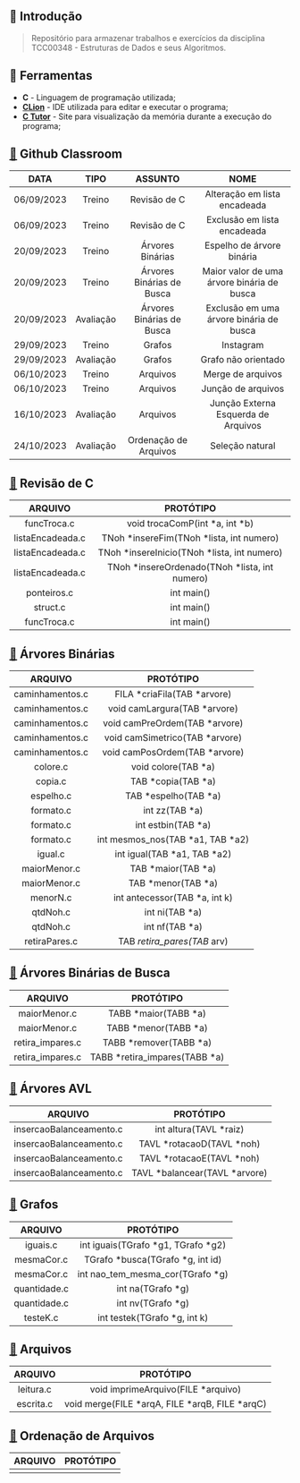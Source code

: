 ## :newspaper: Introdução

> Repositório para armazenar trabalhos e exercícios da disciplina TCC00348 - Estruturas de Dados e seus Algoritmos.
 
## :wrench: Ferramentas

- **C** - Linguagem de programação utilizada;
- [**CLion**](https://www.jetbrains.com/clion/download/#section=windows) - IDE utilizada para editar e executar o programa;
- [**C Tutor**](https://pythontutor.com/c.html#mode=edit) - Site para visualização da memória durante a execução do programa; 

## [:file_folder:](https://github.com/beatrizopdd/UFF_EstruturasDeDados/tree/master/00_GithubClassroom) Github Classroom <br>

|    DATA    |   TIPO    |          ASSUNTO          |                    NOME                    | 
|:----------:|:---------:|:-------------------------:|:------------------------------------------:|
| 06/09/2023 |  Treino   |       Revisão de C        |        Alteração em lista encadeada        |
| 06/09/2023 |  Treino   |       Revisão de C        |        Exclusão em lista encadeada         |
| 20/09/2023 |  Treino   |     Árvores Binárias      |         Espelho de árvore binária          |
| 20/09/2023 |  Treino   | Árvores Binárias de Busca | Maior valor de uma árvore binária de busca |
| 20/09/2023 | Avaliação | Árvores Binárias de Busca |  Exclusão em uma árvore binária de busca   |
| 29/09/2023 |  Treino   |          Grafos           |                 Instagram                  |
| 29/09/2023 | Avaliação |          Grafos           |            Grafo não orientado             |
| 06/10/2023 |  Treino   |         Arquivos          |             Merge de arquivos              |
| 06/10/2023 |  Treino   |         Arquivos          |             Junção de arquivos             |
| 16/10/2023 | Avaliação |         Arquivos          |    Junção Externa Esquerda de Arquivos     |
| 24/10/2023 | Avaliação |   Ordenação de Arquivos   |              Seleção natural               |

## [:file_folder:](https://github.com/beatrizopdd/UFF_EstruturasDeDados/tree/master/01_RevisaoC) Revisão de C

|     ARQUIVO      |                   PROTÓTIPO                   |
|:----------------:|:---------------------------------------------:|
|   funcTroca.c    |        void trocaComP(int *a, int *b)         |
| listaEncadeada.c |   TNoh *insereFim(TNoh *lista, int numero)    |
| listaEncadeada.c |  TNoh *insereInicio(TNoh *lista, int numero)  |
| listaEncadeada.c | TNoh *insereOrdenado(TNoh *lista, int numero) |
|   ponteiros.c    |                  int main()                   |
|     struct.c     |                  int main()                   |
|   funcTroca.c    |                  int main()                   |

## [:file_folder:](https://github.com/beatrizopdd/UFF_EstruturasDeDados/tree/master/02_ArvoresBinarias) Árvores Binárias

|     ARQUIVO     |            PROTÓTIPO             |
|:---------------:|:--------------------------------:|
| caminhamentos.c |   FILA *criaFila(TAB *arvore)    |
| caminhamentos.c |   void camLargura(TAB *arvore)   |
| caminhamentos.c |  void camPreOrdem(TAB *arvore)   |
| caminhamentos.c |  void camSimetrico(TAB *arvore)  |
| caminhamentos.c |  void camPosOrdem(TAB *arvore)   |
|    colore.c     |       void colore(TAB *a)        |
|     copia.c     |        TAB *copia(TAB *a)        |
|    espelho.c    |       TAB *espelho(TAB *a)       |
|    formato.c    |          int zz(TAB *a)          |
|    formato.c    |        int estbin(TAB *a)        |
|    formato.c    | int mesmos_nos(TAB *a1, TAB *a2) |
|     igual.c     |   int igual(TAB *a1, TAB *a2)    |
|  maiorMenor.c   |        TAB *maior(TAB *a)        |
|  maiorMenor.c   |        TAB *menor(TAB *a)        |
|    menorN.c     |  int antecessor(TAB *a, int k)   |
|    qtdNoh.c     |          int ni(TAB *a)          |
|    qtdNoh.c     |          int nf(TAB *a)          |
|  retiraPares.c  |   TAB *retira_pares(TAB* arv)    |

## [:file_folder:](https://github.com/beatrizopdd/UFF_EstruturasDeDados/tree/master/03_ArvoresBinariasDeBusca) Árvores Binárias de Busca

|     ARQUIVO      |           PROTÓTIPO           |
|:----------------:|:-----------------------------:|
|   maiorMenor.c   |     TABB *maior(TABB *a)      |
|   maiorMenor.c   |     TABB *menor(TABB *a)      |
| retira_impares.c |    TABB *remover(TABB *a)     |
| retira_impares.c | TABB *retira_impares(TABB *a) |

## [:file_folder:](https://github.com/beatrizopdd/UFF_EstruturasDeDados/tree/master/04_ArvoresAVL) Árvores AVL

|         ARQUIVO         |           PROTÓTIPO           |
|:-----------------------:|:-----------------------------:|
| insercaoBalanceamento.c |    int altura(TAVL *raiz)     |
| insercaoBalanceamento.c |   TAVL *rotacaoD(TAVL *noh)   |
| insercaoBalanceamento.c |   TAVL *rotacaoE(TAVL *noh)   |
| insercaoBalanceamento.c | TAVL *balancear(TAVL *arvore) |

## [:file_folder:](https://github.com/beatrizopdd/UFF_EstruturasDeDados/tree/master/05_Grafos) Grafos

|   ARQUIVO    |             PROTÓTIPO              |
|:------------:|:----------------------------------:|
|   iguais.c   | int iguais(TGrafo *g1, TGrafo *g2) |
|  mesmaCor.c  |  TGrafo *busca(TGrafo *g, int id)  |
|  mesmaCor.c  |  int nao_tem_mesma_cor(TGrafo *g)  |
| quantidade.c |         int na(TGrafo *g)          |
| quantidade.c |         int nv(TGrafo *g)          |
|   testeK.c   |    int testek(TGrafo *g, int k)    |

## [:file_folder:](https://github.com/beatrizopdd/UFF_EstruturasDeDados/tree/master/06_Arquivos) Arquivos

|  ARQUIVO  |                   PROTÓTIPO                    |
|:---------:|:----------------------------------------------:|
| leitura.c |       void imprimeArquivo(FILE *arquivo)       |
| escrita.c | void merge(FILE *arqA, FILE *arqB, FILE *arqC) |

## [:file_folder:](https://github.com/beatrizopdd/UFF_EstruturasDeDados/tree/master/07_OrdenacaoArquivos) Ordenação de Arquivos

| ARQUIVO |  PROTÓTIPO   |
|:-------:|:------------:|
|||
